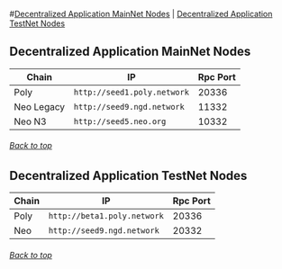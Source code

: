 <a id="menu"></a>

#[Decentralized Application MainNet Nodes](Nodes.md#Decentralized-Application-MainNet-Nodes) | [Decentralized Application TestNet Nodes](Nodes.md#Decentralized-Application-TestNet-Nodes)


## Decentralized Application MainNet Nodes <a id="Decentralized-Application-MainNet-Nodes"></a>
| Chain      | IP                              | Rpc Port |
|------------|---------------------------------|----------|
| Poly       | ```http://seed1.poly.network``` | 20336    |
| Neo Legacy | ```http://seed9.ngd.network```  | 11332    |
| Neo N3     | ```http://seed5.neo.org```      | 10332    |

###### [Back to top](Nodes.md#menu)
## Decentralized Application TestNet Nodes <a id="Decentralized-Application-TestNet-Nodes"></a>

| Chain  | IP                               | Rpc Port  |
|--------|----------------------------------|-----------|
| Poly   | ```http://beta1.poly.network```  | 20336     |
| Neo    | ```http://seed9.ngd.network```   | 20332     |
###### [Back to top](Nodes.md#menu)
